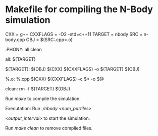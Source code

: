 # Makefile for compiling the N-Body simulation

CXX = g++
CXXFLAGS = -O2 -std=c++11
TARGET = nbody
SRC = n-body.cpp
OBJ = $(SRC:.cpp=.o)

.PHONY: all clean

all: $(TARGET)

$(TARGET): $(OBJ)
	$(CXX) $(CXXFLAGS) -o $(TARGET) $(OBJ)

%.o: %.cpp
	$(CXX) $(CXXFLAGS) -c $< -o $@

clean:
	rm -f $(TARGET) $(OBJ)

Run *make* to compile the simulation.

Executation:
Run *./nbody <num_partiles> <dt> <iterations> <output_interval>* to start the simulation.

Run *make clean* to remove complied files.
